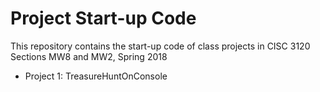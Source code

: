 # Project Start-up Code

This repository contains the start-up code of class projects in
CISC 3120 Sections MW8 and MW2, Spring 2018


- Project 1: TreasureHuntOnConsole


